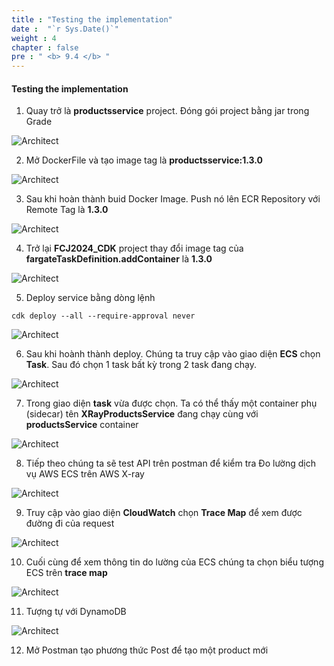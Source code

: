 ```yaml
---
title : "Testing the implementation"
date :  "`r Sys.Date()`" 
weight : 4
chapter : false
pre : " <b> 9.4 </b> "
---
```


#### Testing the implementation

1. Quay trở là **productsservice** project. Đóng gói project bằng jar trong Grade

![Architect](/images/9/implement/010.png/?featherlight=false&width=60pc)

2. Mở DockerFile và tạo image tag là **productsservice:1.3.0**

![Architect](/images/9/implement/02.png/?featherlight=false&width=60pc)

3. Sau khi hoàn thành buid Docker Image. Push nó lên ECR Repository với Remote Tag là **1.3.0**

![Architect](/images/9/implement/03.png/?featherlight=false&width=60pc)


4. Trở lại **FCJ2024_CDK** project thay đổi image tag của **fargateTaskDefinition.addContainer** là **1.3.0**

![Architect](/images/9/implement/04.png/?featherlight=false&width=60pc)

5. Deploy service bằng dòng lệnh

```
cdk deploy --all --require-approval never
```

![Architect](/images/9/implement/05.png/?featherlight=false&width=60pc)

6. Sau khi hoành thành deploy. Chúng ta truy cập vào giao diện **ECS** chọn **Task**. Sau đó chọn 1 task bất kỳ trong 2 task đang chạy.

![Architect](/images/9/implement/06.png/?featherlight=false&width=60pc)

7. Trong giao diện **task** vừa được chọn. Ta có thể thấy một container phụ (sidecar) tên **XRayProductsService** đang chạy cùng với **productsService** container

![Architect](/images/9/implement/07.png/?featherlight=false&width=60pc)

8. Tiếp theo chúng ta sẽ test API trên postman để kiểm tra Đo lường dịch vụ AWS ECS trên AWS X-ray

![Architect](/images/9/implement/08.png/?featherlight=false&width=60pc)

9. Truy cập vào giao diện **CloudWatch** chọn **Trace Map** để xem được đường đi của request

![Architect](/images/9/implement/09.png/?featherlight=false&width=60pc)

10. Cuối cùng để xem thông tin do lường của ECS chúng ta chọn biểu tượng ECS trên **trace map**

![Architect](/images/9/implement/10.png/?featherlight=false&width=60pc)

11. Tượng tự với DynamoDB

![Architect](/images/9/implement/11.png/?featherlight=false&width=60pc)

12. Mở Postman tạo phương thức Post để tạo một product mới
